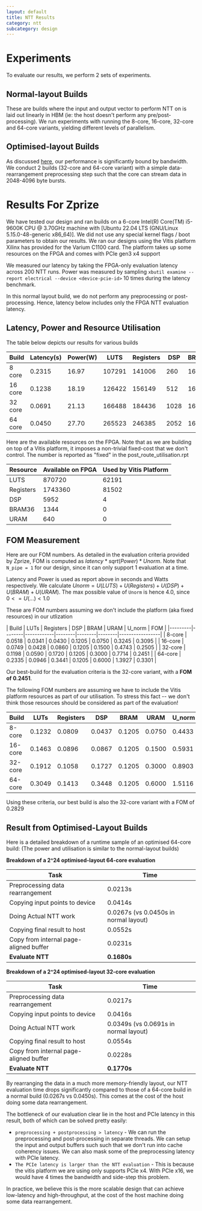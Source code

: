 ```yaml
---
layout: default
title: NTT Results
category: ntt
subcategory: design
---
```


# Experiments

To evaluate our results, we perform 2 sets of experiments.

## Normal-layout Builds

These are builds where the input and output vector to perform NTT on is laid out
linearly in HBM (ie: the host doesn't perform any pre/post-processing). We run
experiments with running the 8-core, 16-core, 32-core and 64-core variants,
yielding different levels of parallelism.

## Optimised-layout Builds

As discussed [here](ntt-bandwidth.html), our performance is significantly
bound by bandwidth. We conduct 2 builds (32-core and 64-core variant) with a
simple data-rearrangement preprocessing step such that the core can stream data
in 2048-4096 byte bursts.

# Results For Zprize

We have tested our design and ran builds on a 6-core
Intel(R) Core(TM) i5-9600K CPU @ 3.70GHz machine with
[Ubuntu 22.04 LTS (GNU/Linux 5.15.0-48-generic x86_64)]. We did not use
any special kernel flags / boot parameters to obtain our results. We ran
our designs using the Vitis platform Xilinx has provided for the Varium C1100
card. The platform takes up some resources on the FPGA and comes with PCIe gen3
x4 support

We measured our latency by taking the FPGA-only evaluation latency across 200
NTT runs. Power was measured by sampling `xbutil examine --report electrical
--device <device-pcie-id>` 10 times during the latency benchmark.

In this normal layout build, we do not perform any preprocessing or
post-processing. Hence, latency below includes only the FPGA NTT evaluation
latency.

## Latency, Power and Resource Utilisation

The table below depicts our results for various builds

|   Build | Latency(s) | Power(W) | LUTS   | Registers |  DSP | BRAM36 | URAM  |
|---------|------------|----------|--------|-----------|------|--------|-------|
|  8 core |     0.2315 |    16.97 | 107291 |    141006 |  260 |    162 |   48  |
| 16 core |     0.1238 |    18.19 | 126422 |    156149 |  512 |    162 |   96  |
| 32 core |     0.0691 |    21.13 | 166488 |    184436 | 1028 |    162 |   192 |
| 64 core |     0.0450 |    27.70 | 265523 |    246385 | 2052 |    162 |   384 |


Here are the available resources on the FPGA. Note that as we are building on
top of a Vitis platform, it imposes a non-trivial fixed-cost that we don't
control. The number is reported as "fixed" in the post_route_utilisation.rpt

| Resource  | Available on FPGA | Used by Vitis Platform |
|-----------|-------------------|------------------------|
|      LUTS |            870720 |                  62191 |
| Registers |           1743360 |                  81502 |
|       DSP |              5952 |                      4 |
|    BRAM36 |              1344 |                      0 |
|      URAM |               640 |                      0 |

## FOM Measurement

Here are our FOM numbers. As detailed in the evaluation criteria provided by Zprize,
FOM is computed as $latency * sqrt(Power) * {Unorm}$. Note that `N_pipe = 1`
for our design, since it can only support 1 evaluation at a time.

Latency and Power is used as report above in seconds and Watts respectively.
We calculate $Unorm = U(LUTS) + U(Registers) + U(DSP) + U(BRAM) + U(URAM)$.
The max possible value of `Unorm` is hence 4.0, since $0 <= U(...) < 1.0$

These are FOM numbers assuming we don't include the platform (aka fixed resources)
in our utlization

|  Build  |  LUTs  |  Registers |    DSP |   BRAM |   URAM | U_norm |  FOM   |
|---------|--------|------------|--------|--------|--------|-----------------|
| 8-core  | 0.0518 |     0.0341 | 0.0430 | 0.1205 | 0.0750 | 0.3245 | 0.3095 |
| 16-core | 0.0749 |     0.0428 | 0.0860 | 0.1205 | 0.1500 | 0.4743 | 0.2505 |
| 32-core | 0.1198 |     0.0590 | 0.1720 | 0.1205 | 0.3000 | 0.7714 | 0.2451 |
| 64-core | 0.2335 |     0.0946 | 0.3441 | 0.1205 | 0.6000 | 1.3927 | 0.3301 |

Our best-build for the evaluation criteria is the 32-core variant, with a __FOM of 0.2451__.

The following FOM numbers are assuming we have to include the Vitis platform
resources as part of our utilisation. To stress this fact -- we don't think
those resources should be considered as part of the evaluation!


|  Build  |   LUTs |  Registers |    DSP |   BRAM |   URAM | U_norm |  FOM   |
|---------|--------|------------|--------|--------|--------|--------|--------|
| 8-core  | 0.1232 |     0.0809 | 0.0437 | 0.1205 | 0.0750 | 0.4433 | 0.4229 |
| 16-core | 0.1463 |     0.0896 | 0.0867 | 0.1205 | 0.1500 | 0.5931 | 0.3132 |
| 32-core | 0.1912 |     0.1058 | 0.1727 | 0.1205 | 0.3000 | 0.8903 | 0.2829 |
| 64-core | 0.3049 |     0.1413 | 0.3448 | 0.1205 | 0.6000 | 1.5116 | 0.3583 |


Using these criteria, our best build is also the 32-core variant with a FOM of
0.2829

## Result from Optimised-Layout Builds

Here is a detailed breakdown of a runtime sample of an optimised 64-core build:
(The power and utilisation is similar to the normal-layout builds)


__Breakdown of a 2^24 optimised-layout 64-core evaluation__

|               Task                     |   Time  |
|----------------------------------------|---------|
| Preprocessing data rearrangement       | 0.0213s |
| Copying input points to device         | 0.0414s |
| Doing Actual NTT work                  | 0.0267s (vs 0.0450s in normal layout) |
| Copying final result to host           | 0.0552s |
| Copy from internal page-aligned buffer | 0.0231s |
| __Evaluate NTT__                       | __0.1680s__ |

__Breakdown of a 2^24 optimised-layout 32-core evaluation__

|               Task                     |   Time  |
|----------------------------------------|---------|
| Preprocessing data rearrangement       | 0.0217s |
| Copying input points to device         | 0.0416s |
| Doing Actual NTT work                  | 0.0349s (vs 0.0691s in normal layout) |
| Copying final result to host           | 0.0554s |
| Copy from internal page-aligned buffer | 0.0228s |
| __Evaluate NTT__                       | __0.1770s__ |


By rearranging the data in a much more memory-friendly layout, our NTT
evaluation time drops significantly compared to those of a 64-core build in
a normal build (0.0267s vs 0.0450s). This comes at the cost of the host doing
some data rearrangement.

The bottleneck of our evaluation clear lie in the host and PCIe latency in
this result, both of which can be solved pretty easily:

- `preprocessing + postprocessing > latency` - We can run the preprocessing
  and post-processing in separate threads. We can setup the input and output
  buffers such such that we don't run into cache coherency issues. We can also
  mask some of the preprocessing latency with PCIe latency.
- `The PCIe latency is larger than the NTT evaluation` - This is because the
  vitis platform we are using only supports PCIe x4. With PCIe x16, we would have
  4 times the bandwidth and side-step this problem.

In practice, we believe this is the more scalable design that can achieve
low-latency and high-throughput, at the cost of the host machine doing some
data rearrangement.
